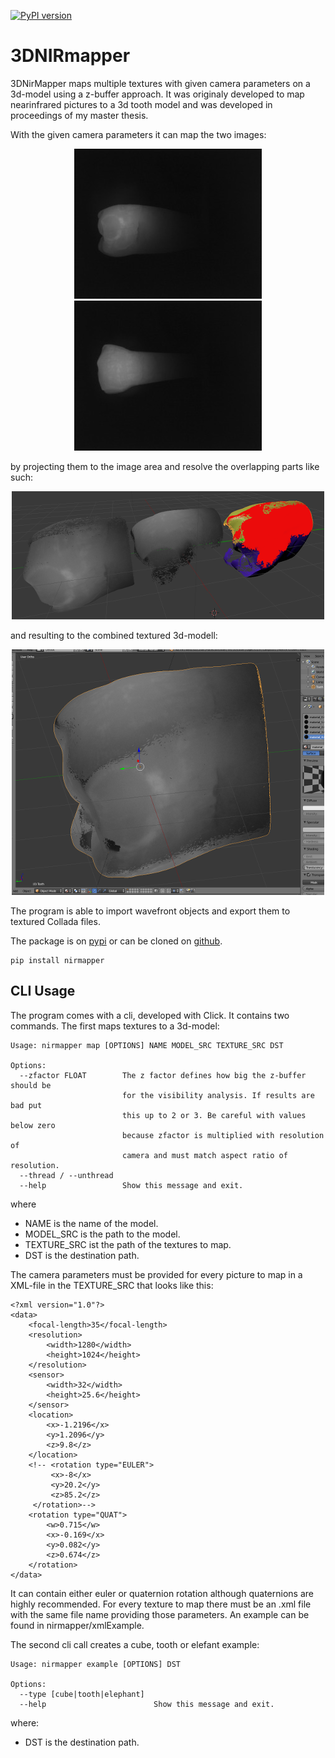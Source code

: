 [![PyPI version](https://badge.fury.io/py/nirmapper.svg)](https://badge.fury.io/py/nirmapper)


# 3DNIRmapper

3DNirMapper maps multiple textures with given camera parameters on a 3d-model using a z-buffer approach. It was originaly developed to map nearinfrared pictures to a 3d tooth model and was developed in proceedings of my master thesis.

With the given camera parameters it can map the two images:

<div align="center">

[![preview](https://github.com/fechbmaster/3DNIRmapper/blob/master/nirmapper/resources/images/sample1.jpg)](#readme)
[![preview](https://github.com/fechbmaster/3DNIRmapper/blob/master/nirmapper/resources/images/sample2.jpg)](#readme)

</div>

by projecting them to the image area and resolve the overlapping parts like such:

<div align="center">

[![preview](https://github.com/fechbmaster/3DNIRmapper/blob/master/nirmapper/resources/images/overlap.png)](#readme)


</div>

and resulting to the combined textured 3d-modell:

<div align="center">

[![preview](https://github.com/fechbmaster/3DNIRmapper/blob/master/nirmapper/resources/images/result.png)](#readme)

</div>



The program is able to import wavefront objects and export them to textured Collada files.

The package is on [pypi](https://pypi.org/project/nirmapper/)
or can be cloned on [github](https://github.com/fechbmaster/3DNIRmapper).

```
pip install nirmapper
```

## CLI Usage

The program comes with a cli, developed with Click. It contains two commands. The first maps textures to a 3d-model:
```
Usage: nirmapper map [OPTIONS] NAME MODEL_SRC TEXTURE_SRC DST

Options:
  --zfactor FLOAT        The z factor defines how big the z-buffer should be
                         for the visibility analysis. If results are bad put
                         this up to 2 or 3. Be careful with values below zero
                         because zfactor is multiplied with resolution of
                         camera and must match aspect ratio of resolution.
  --thread / --unthread
  --help                 Show this message and exit.
```
where
* NAME is the name of the model.
* MODEL_SRC is the path to the model.
* TEXTURE_SRC ist the path of the textures to map.
* DST is the destination path.

The camera parameters must be provided for every picture to map in a XML-file in the TEXTURE_SRC that looks like this:

```
<?xml version="1.0"?>
<data>
    <focal-length>35</focal-length>
    <resolution>
        <width>1280</width>
        <height>1024</height>
    </resolution>
    <sensor>
        <width>32</width>
        <height>25.6</height>
    </sensor>
    <location>
        <x>-1.2196</x>
        <y>1.2096</y>
        <z>9.8</z>
    </location>
    <!-- <rotation type="EULER">
         <x>-8</x>
         <y>20.2</y>
         <z>85.2</z>
     </rotation>-->
    <rotation type="QUAT">
        <w>0.715</w>
        <x>-0.169</x>
        <y>0.082</y>
        <z>0.674</z>
    </rotation>
</data>
```
It can contain either euler or quaternion rotation although quaternions are highly recommended. For every texture to map there must be an .xml file with the same file name providing those parameters. An example can be found in nirmapper/xmlExample.

The second cli call creates a cube, tooth or elefant example:

```
Usage: nirmapper example [OPTIONS] DST

Options:
  --type [cube|tooth|elephant]
  --help                        Show this message and exit.

```
where:
* DST is the destination path.





